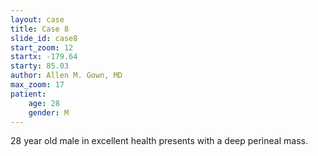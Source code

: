 ```yaml
---
layout: case
title: Case 8
slide_id: case8
start_zoom: 12
startx: -179.64
starty: 85.03
author: Allen M. Gown, MD
max_zoom: 17
patient:
    age: 28
    gender: M
---
```

28 year old male in excellent health presents with a deep perineal mass.
